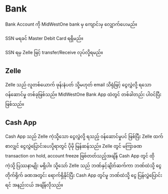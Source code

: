 # Bank

Bank Account ကို MidWestOne bank မှ ကျောင်းမှ လျှောက်ပေးမည်။ 

SSN မရခင် Master Debit Card ရရှိမည်။ 

SSN ရမှ Zelle ဖြင့် transfer/Receive လုပ်လို့ရမည်။

## Zelle

Zelle သည် လူတစ်ယောက် ဖုန်းနံပတ် သို့မဟုတ် email သိရုံဖြင့် ငွေလွှဲလို့ ရသော ဝန်ဆောင်မှု တစ်ခုဖြစ်သည်။ MidWestOne Bank App ထဲတွင် တစ်ခါတည်း ပါဝင်ပြီးဖြစ်သည်။

## Cash App

Cash App သည် Zelle ကဲ့သို့သော ငွေလွှဲလို့ ရသည့် ၀န်ဆောင်မှုပင် ဖြစ်ပြီး Zelle ထက်စာလျှင် ငွေလွှဲပြောင်းပေးပို့ရာတွင် ပိုမို မြန်ဆန်သည်။ Zelle တွင် မကြာခဏ transaction on hold, account freeze ဖြစ်တတ်သည့်အချိန် Cash App တွင် ထိုကဲ့သို့ ပြဿနာမျိုး မရှိပါ။ သို့သော် Zelle သည် ဘဏ်နှင့်ချိတ်ဆက်ကာ ဘဏ်ထဲသို့ ငွေ တိုက်ရိုက် ခဏအတွင်း ရောက်ရှိနိုင်ပြီး Cash App တွင်မူ ဘဏ်ထဲသို့ ငွေ ပြန်လွှဲပြောင်းရင် အနည်းငယ် အချိန်လိုသည်။